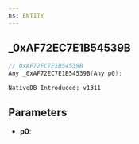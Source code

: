 ```yaml
---
ns: ENTITY
---
```

## _0xAF72EC7E1B54539B

```c
// 0xAF72EC7E1B54539B
Any _0xAF72EC7E1B54539B(Any p0);
```

```
NativeDB Introduced: v1311
```

## Parameters
* **p0**:
